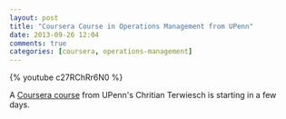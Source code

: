 ```yaml
---
layout: post
title: "Coursera Course in Operations Management from UPenn"
date: 2013-09-26 12:04
comments: true
categories: [coursera, operations-management]
---
```


{% youtube c27RChRr6N0 %}

A [Coursera course](https://www.coursera.org/course/operations) from UPenn's Chritian Terwiesch is starting in a few days.
